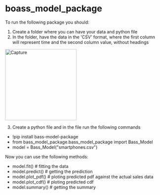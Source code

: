# boass_model_package

To run the following package you should:

1. Create a folder where you can have your data and python file 
2. In the folder, have the data in the 'CSV' format, where the first column will represent time and the second column value, without headings 


<img width="231" alt="Capture" src="https://user-images.githubusercontent.com/97521214/207386010-1ce6b272-e396-4139-9c10-79e59fe9ab13.PNG">


3. Create a python file and in the file run the following commands
- !pip install bass-model-package
- from bass_model_package.bass_model_package import Bass_Model
- model = Bass_Model("smartphones.csv")

Now you can use the following methods:

- model.fit()  # fitting the data
- model.predict() # getting the prediction
- model.plot_pdf() #  ploting predicted pdf against the actual sales data
- model.plot_cdf() # ploting predicted cdf 
- model.summary() # getting the summary


